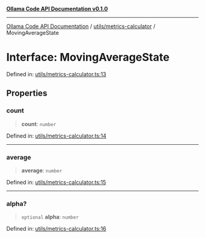 [**Ollama Code API Documentation v0.1.0**](../../../README.md)

***

[Ollama Code API Documentation](../../../modules.md) / [utils/metrics-calculator](../README.md) / MovingAverageState

# Interface: MovingAverageState

Defined in: [utils/metrics-calculator.ts:13](https://github.com/erichchampion/ollama-code/blob/da0d5de255d803db9921aedd29b30f1aea1c1c02/ollama-code/src/utils/metrics-calculator.ts#L13)

## Properties

### count

> **count**: `number`

Defined in: [utils/metrics-calculator.ts:14](https://github.com/erichchampion/ollama-code/blob/da0d5de255d803db9921aedd29b30f1aea1c1c02/ollama-code/src/utils/metrics-calculator.ts#L14)

***

### average

> **average**: `number`

Defined in: [utils/metrics-calculator.ts:15](https://github.com/erichchampion/ollama-code/blob/da0d5de255d803db9921aedd29b30f1aea1c1c02/ollama-code/src/utils/metrics-calculator.ts#L15)

***

### alpha?

> `optional` **alpha**: `number`

Defined in: [utils/metrics-calculator.ts:16](https://github.com/erichchampion/ollama-code/blob/da0d5de255d803db9921aedd29b30f1aea1c1c02/ollama-code/src/utils/metrics-calculator.ts#L16)

